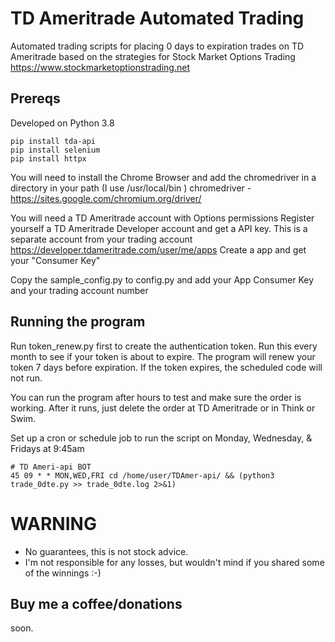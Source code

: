 # TD Ameritrade Automated Trading
Automated trading scripts for placing 0 days to expiration trades on TD Ameritrade based on the strategies for Stock Market Options Trading
https://www.stockmarketoptionstrading.net


## Prereqs
Developed on Python 3.8
```
pip install tda-api
pip install selenium
pip install httpx
```
You will need to install the Chrome Browser and add the chromedriver in a directory in your path (I use /usr/local/bin )
chromedriver - https://sites.google.com/chromium.org/driver/

You will need a TD Ameritrade account with Options permissions 
Register yourself a TD Ameritrade Developer account and get a API key. This is a separate account from your trading account
https://developer.tdameritrade.com/user/me/apps
Create a app and get your "Consumer Key"

Copy the sample_config.py to config.py and add your App Consumer Key and your trading account number

## Running the program
Run token_renew.py first to create the authentication token. Run this every month to see if your token is about to expire. The program will renew your token 7 days before expiration. If the token expires, the scheduled code will not run.

You can run the program after hours to test and make sure the order is working. After it runs, just delete the order at TD Ameritrade or in Think or Swim.

Set up a cron or schedule job to run the script on Monday, Wednesday, & Fridays at 9:45am
```
# TD Ameri-api BOT
45 09 * * MON,WED,FRI cd /home/user/TDAmer-api/ && (python3 trade_0dte.py >> trade_0dte.log 2>&1)

```

# WARNING
- No guarantees, this is not stock advice.
- I'm not responsible for any losses, but wouldn't mind if you shared some of the winnings :-)


## Buy me a coffee/donations
soon.